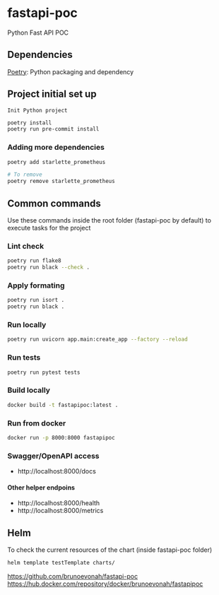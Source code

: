 # fastapi-poc
Python Fast API POC

## Dependencies
[Poetry](https://python-poetry.org/): Python packaging and dependency

## Project initial set up
`Init Python project`

```sh
poetry install
poetry run pre-commit install
```

### Adding more dependencies
```sh
poetry add starlette_prometheus

# To remove
poetry remove starlette_prometheus
```
## Common commands
Use these commands inside the root folder (fastapi-poc by default) to execute tasks for the project
### Lint check
```sh
poetry run flake8
poetry run black --check .
```
### Apply formating
```sh
poetry run isort .
poetry run black .
```

### Run locally
```sh
poetry run uvicorn app.main:create_app --factory --reload
```
### Run tests
```sh
poetry run pytest tests
```
### Build locally
```sh
docker build -t fastapipoc:latest .
```
### Run from docker
```sh
docker run -p 8000:8000 fastapipoc
```
### Swagger/OpenAPI access
- http://localhost:8000/docs
#### Other helper endpoins
- http://localhost:8000/health
- http://localhost:8000/metrics

## Helm
To check the current resources of the chart (inside fastapi-poc folder)
```sh
helm template testTemplate charts/
```

https://github.com/brunoevonah/fastapi-poc
https://hub.docker.com/repository/docker/brunoevonah/fastapipoc
